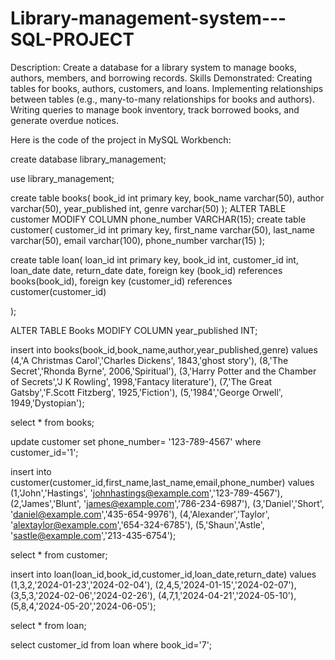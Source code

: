 # Library-management-system---SQL-PROJECT

Description: Create a database for a library system to manage books, authors, members, and borrowing records.
Skills Demonstrated:
Creating tables for books, authors, customers, and loans.
Implementing relationships between tables (e.g., many-to-many relationships for books and authors).
Writing queries to manage book inventory, track borrowed books, and generate overdue notices.

Here is the code of the project in MySQL Workbench:

create database library_management;

use library_management;

create table books(
	book_id int primary key,
    book_name varchar(50),
    author varchar(50),
    year_published int,
    genre varchar(50)
);
ALTER TABLE customer 
MODIFY COLUMN phone_number VARCHAR(15);
create table customer(
	customer_id int primary key,
    first_name varchar(50),
    last_name varchar(50),
    email varchar(100),
    phone_number varchar(15)
);

create table loan(
	loan_id int primary key,
    book_id int,
	customer_id int,
    loan_date date,
    return_date date,
    foreign key (book_id) references books(book_id),
    foreign key (customer_id) references customer(customer_id)
    
);

ALTER TABLE Books MODIFY COLUMN year_published INT;

insert into books(book_id,book_name,author,year_published,genre) values
(4,'A Christmas Carol','Charles Dickens', 1843,'ghost story'),
(8,'The Secret','Rhonda Byrne', 2006,'Spiritual'),
(3,'Harry Potter and the Chamber of Secrets','J K Rowling', 1998,'Fantacy literature'),
(7,'The Great Gatsby','F.Scott Fitzberg', 1925,'Fiction'),
(5,'1984','George Orwell', 1949,'Dystopian');

select * from books;

update customer set phone_number= '123-789-4567' where customer_id='1';

insert into customer(customer_id,first_name,last_name,email,phone_number) values
(1,'John','Hastings', 'johnhastings@example.com','123-789-4567'),
(2,'James','Blunt', 'james@example.com','786-234-6987'),
(3,'Daniel','Short', 'daniel@example.com','435-654-9976'),
(4,'Alexander','Taylor', 'alextaylor@example.com','654-324-6785'),
(5,'Shaun','Astle', 'sastle@example.com','213-435-6754');

select * from customer;

insert into loan(loan_id,book_id,customer_id,loan_date,return_date) values 
(1,3,2,'2024-01-23','2024-02-04'),
(2,4,5,'2024-01-15','2024-02-07'),
(3,5,3,'2024-02-06','2024-02-26'),
(4,7,1,'2024-04-21','2024-05-10'),
(5,8,4,'2024-05-20','2024-06-05');

select * from loan;

 

select customer_id from loan where book_id='7';
